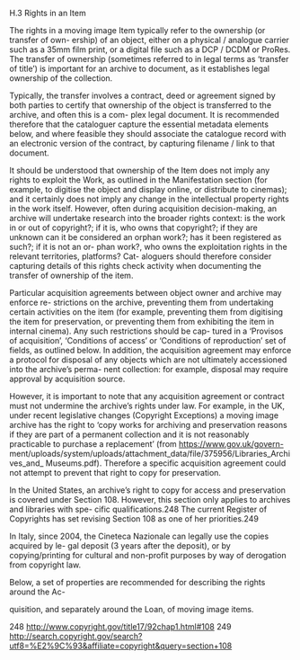 H.3 Rights in an Item

The rights in a moving image Item typically refer to the ownership (or transfer of own-
ership) of an object, either on a physical / analogue carrier such as a 35mm film print,
or a digital file such as a DCP / DCDM or ProRes. The transfer of ownership (sometimes
referred to in legal terms as ‘transfer of title’) is important for an archive to document,
as it establishes legal ownership of the collection.

Typically, the transfer involves a contract, deed or agreement signed by both parties to
certify that ownership of the object is transferred to the archive, and often this is a com-
plex legal document. It is recommended therefore that the cataloguer capture the essential
metadata elements below, and where feasible they should associate the catalogue record
with an electronic version of the contract, by capturing filename / link to that document.



It should be understood that ownership of the Item does not imply any rights to exploit
the Work, as outlined in the Manifestation section (for example, to digitise the object
and display online, or distribute to cinemas); and it certainly does not imply any change
in the intellectual property rights in the work itself. However, often during acquisition
decision-making, an archive will undertake research into the broader rights context: is
the work in or out of copyright?; if it is, who owns that copyright?; if they are unknown
can it be considered an orphan work?; has it been registered as such?; if it is not an or-
phan work?, who owns the exploitation rights in the relevant territories, platforms? Cat-
aloguers should therefore consider capturing details of this rights check activity when
documenting the transfer of ownership of the item.

Particular acquisition agreements between object owner and archive may enforce re-
strictions on the archive, preventing them from undertaking certain activities on the item
(for  example,  preventing  them  from  digitising  the  item  for  preservation,  or  preventing
them from exhibiting the item in internal cinema). Any such restrictions should be cap-
tured in a ‘Provisos of acquisition’, ‘Conditions of access’ or ‘Conditions of reproduction’ set
of fields, as outlined below. In addition, the acquisition agreement may enforce a protocol
for disposal of any objects which are not ultimately accessioned into the archive’s perma-
nent collection: for example, disposal may require approval by acquisition source.

However, it is important to note that any acquisition agreement or contract must not
undermine the archive’s rights under law. For example, in the UK, under recent legislative
changes (Copyright Exceptions) a moving image archive has the right to ‘copy works for
archiving and preservation reasons if they are part of a permanent collection and it is not
reasonably  practicable  to  purchase  a  replacement’  (from  https://www.gov.uk/govern-
ment/uploads/system/uploads/attachment_data/file/375956/Libraries_Archives_and_
Museums.pdf). Therefore a specific acquisition agreement could not attempt to prevent
that right to copy for preservation.

In the United States, an archive’s right to copy for access and preservation is covered
under Section 108. However, this section only applies to archives and libraries with spe-
cific qualifications.248 The current Register of Copyrights has set revising Section 108 as
one of her priorities.249

In Italy, since 2004, the Cineteca Nazionale can legally use the copies acquired by le-
gal deposit (3 years after the deposit), or by copying/printing for cultural and non-profit
purposes by way of derogation from copyright law.

Below, a set of properties are recommended for describing the rights around the Ac-

quisition, and separately around the Loan, of moving image items.

248 http://www.copyright.gov/title17/92chap1.html#108
249  http://search.copyright.gov/search?utf8=%E2%9C%93&affiliate=copyright&query=section+108


